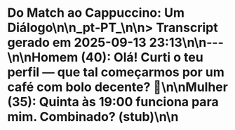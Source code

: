 # Do Match ao Cappuccino: Um Diálogo\n\n_pt‑PT_\n\n> Transcript gerado em 2025-09-13 23:13\n\n---\n\n**Homem (40)**: Olá! Curti o teu perfil — que tal começarmos por um café com bolo decente? 🙂\n\n**Mulher (35)**: Quinta às 19:00 funciona para mim. Combinado? (stub)\n\n